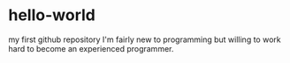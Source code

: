 # hello-world
my first github repository
I'm fairly new to programming but willing to work hard to become an experienced programmer.
